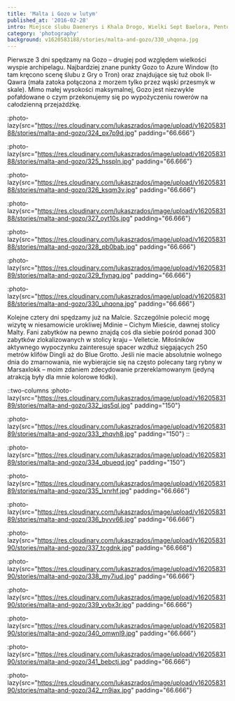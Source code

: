 ```yaml
---
title: 'Malta i Gozo w lutym'
published_at: '2016-02-28'
intro: Miejsce ślubu Daenerys i Khala Drogo, Wielki Sept Baelora, Pentos i Królewska Przystań. Trudno uwierzyć, że te wszystkie ujęcia do serialu 'Gra o Tron' kręcone były w kraju położonym na archipelagu wysp o łącznej powierzchni mniejszej od powierzchni Krakowa. Zapraszam do obejrzenia kilku zdjęć z Malty i Gozo.
category: 'photography'
background: v1620583188/stories/malta-and-gozo/330_uhqona.jpg
---
```


Pierwsze 3 dni spędzamy na Gozo – drugiej pod względem wielkości wyspie archipelagu. Najbardziej znane punkty Gozo to Azure Window (to tam kręcono scenę ślubu z Gry o Tron) oraz znajdujące się tuż obok Il-Qawra (mała zatoka połączona z morzem tylko przez wąski przesmyk w skale). Mimo małej wysokości maksymalnej, Gozo jest niezwykle pofałdowane o czym przekonujemy się po wypożyczeniu rowerów na całodzienną przejażdżkę.

:photo-lazy{src="https://res.cloudinary.com/lukaszrados/image/upload/v1620583188/stories/malta-and-gozo/324_px7p9d.jpg" padding="66.666"}

:photo-lazy{src="https://res.cloudinary.com/lukaszrados/image/upload/v1620583188/stories/malta-and-gozo/325_hsspln.jpg" padding="66.666"}

:photo-lazy{src="https://res.cloudinary.com/lukaszrados/image/upload/v1620583188/stories/malta-and-gozo/326_ksqm3v.jpg" padding="66.666"}

:photo-lazy{src="https://res.cloudinary.com/lukaszrados/image/upload/v1620583188/stories/malta-and-gozo/327_oyt10s.jpg" padding="66.666"}

:photo-lazy{src="https://res.cloudinary.com/lukaszrados/image/upload/v1620583188/stories/malta-and-gozo/328_pb0bab.jpg" padding="66.666"}

:photo-lazy{src="https://res.cloudinary.com/lukaszrados/image/upload/v1620583189/stories/malta-and-gozo/329_fiynag.jpg" padding="66.666"}

:photo-lazy{src="https://res.cloudinary.com/lukaszrados/image/upload/v1620583188/stories/malta-and-gozo/330_uhqona.jpg" padding="66.666"}

Kolejne cztery dni spędzamy już na Malcie. Szczególnie polecić mogę wizytę w niesamowicie urokliwej Mdinie – Cichym Mieście, dawnej stolicy Malty. Fani zabytków na pewno znajdą coś dla siebie pośród ponad 300 zabytków zlokalizowanych w stolicy kraju – Velletcie. Miłośników aktywnego wypoczynku zainteresuje spacer wzdłuż sięgających 250 metrów klifów Dingli aż do Blue Grotto. Jeśli nie macie absolutnie wolnego dnia do zmarnowania, nie wybierajcie się na często polecany targ rybny w Marsaxlokk – moim zdaniem zdecydowanie przereklamowanym (jedyną atrakcją były dla mnie kolorowe łódki).

::two-columns
:photo-lazy{src="https://res.cloudinary.com/lukaszrados/image/upload/v1620583189/stories/malta-and-gozo/332_iqs5ql.jpg" padding="150"}

:photo-lazy{src="https://res.cloudinary.com/lukaszrados/image/upload/v1620583189/stories/malta-and-gozo/333_zhqvh8.jpg" padding="150"}
::

:photo-lazy{src="https://res.cloudinary.com/lukaszrados/image/upload/v1620583189/stories/malta-and-gozo/334_qbueqd.jpg" padding="150"}

:photo-lazy{src="https://res.cloudinary.com/lukaszrados/image/upload/v1620583189/stories/malta-and-gozo/335_lxnrhf.jpg" padding="66.666"}

:photo-lazy{src="https://res.cloudinary.com/lukaszrados/image/upload/v1620583189/stories/malta-and-gozo/336_byvv66.jpg" padding="66.666"}

:photo-lazy{src="https://res.cloudinary.com/lukaszrados/image/upload/v1620583190/stories/malta-and-gozo/337_tcgdnk.jpg" padding="66.666"}

:photo-lazy{src="https://res.cloudinary.com/lukaszrados/image/upload/v1620583190/stories/malta-and-gozo/338_my7iud.jpg" padding="66.666"}

:photo-lazy{src="https://res.cloudinary.com/lukaszrados/image/upload/v1620583190/stories/malta-and-gozo/339_vvbx3r.jpg" padding="66.666"}

:photo-lazy{src="https://res.cloudinary.com/lukaszrados/image/upload/v1620583190/stories/malta-and-gozo/340_omwnl9.jpg" padding="66.666"}

:photo-lazy{src="https://res.cloudinary.com/lukaszrados/image/upload/v1620583190/stories/malta-and-gozo/341_bebctj.jpg" padding="66.666"}

:photo-lazy{src="https://res.cloudinary.com/lukaszrados/image/upload/v1620583190/stories/malta-and-gozo/342_rn9iax.jpg" padding="66.666"}
